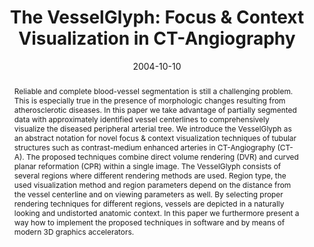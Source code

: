 ---
abstract: Reliable and complete blood-vessel segmentation is still a challenging problem.
  This is especially true in the presence of morphologic changes resulting from atherosclerotic
  diseases. In this paper we take advantage of partially segmented data with approximately
  identified vessel centerlines to comprehensively visualize the diseased peripheral
  arterial tree. We introduce the VesselGlyph as an abstract notation for novel focus
  & context visualization techniques of tubular structures such as contrast-medium
  enhanced arteries in CT-Angiography (CT-A). The proposed techniques combine direct
  volume rendering (DVR) and curved planar reformation (CPR) within a single image.
  The VesselGlyph consists of several regions where different rendering methods are
  used. Region type, the used visualization method and region parameters depend on
  the distance from the vessel centerline and on viewing parameters as well. By selecting
  proper rendering techniques for different regions, vessels are depicted in a naturally
  looking and undistorted anatomic context. In this paper we furthermore present a
  way how to implement the proposed techniques in software and by means of modern
  3D graphics accelerators.
authors:
- Matus Straka
- Michal Cervenanský
- Alexandra LaCruz
- A Köchl
- Milos Sramek
- Eduard Gröller
- Dominik Fleischmann
date: '2004-10-10'
featured: false
links:
- name: Publik
  url: https://publik.tuwien.ac.at/showentry.php?ID=138876&lang=2
publication: 'Talk: IEEE Visualization, Austin, Texas; 10-10-2004 - 10-15-2004; in:
  "Proceedings of Visualization 2004", H Rushmeier, G. Turk, J van Wijk (ed.); IEEE,
  (2004), ISBN: 0-7803-8788-0; 385 - 392'
publication_types:
- '1'
publishDate: '2004-10-10'
title: 'The VesselGlyph: Focus & Context Visualization in CT-Angiography'
url_pdf: http://www.cg.tuwien.ac.at/research/publications/2004/StrakaVis2004/
---